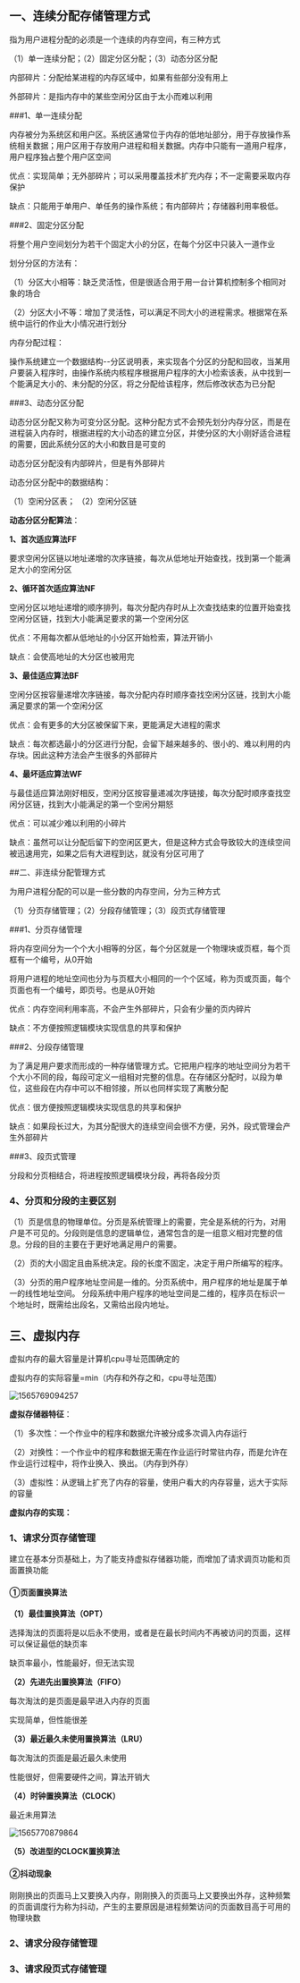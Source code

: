 ##   一、连续分配存储管理方式

指为用户进程分配的必须是一个连续的内存空间，有三种方式

（1）单一连续分配；（2）固定分区分配；（3）动态分区分配

内部碎片：分配给某进程的内存区域中，如果有些部分没有用上

外部碎片：是指内存中的某些空闲分区由于太小而难以利用

###1、单一连续分配

  内存被分为系统区和用户区。系统区通常位于内存的低地址部分，用于存放操作系统相关数据；用户区用于存放用户进程和相关数据。内存中只能有一道用户程序，用户程序独占整个用户区空间

优点：实现简单；无外部碎片；可以采用覆盖技术扩充内存；不一定需要采取内存保护

缺点：只能用于单用户、单任务的操作系统；有内部碎片；存储器利用率极低。

###2、固定分区分配

将整个用户空间划分为若干个固定大小的分区，在每个分区中只装入一道作业



划分分区的方法有：

（1）分区大小相等：缺乏灵活性，但是很适合用于用一台计算机控制多个相同对象的场合

（2）分区大小不等：增加了灵活性，可以满足不同大小的进程需求。根据常在系统中运行的作业大小情况进行划分



内存分配过程：

操作系统建立一个数据结构--分区说明表，来实现各个分区的分配和回收，当某用户要装入程序时，由操作系统内核程序根据用户程序的大小检索该表，从中找到一个能满足大小的、未分配的分区，将之分配给该程序，然后修改状态为已分配

###3、动态分区分配

动态分区分配又称为可变分区分配。这种分配方式不会预先划分内存分区，而是在进程装入内存时，根据进程的大小动态的建立分区，并使分区的大小刚好适合进程的需要，因此系统分区的大小和数目是可变的

动态分区分配没有内部碎片，但是有外部碎片





动态分区分配中的数据结构：

（1）空闲分区表； （2）空闲分区链 



**动态分区分配算法**：

**1、首次适应算法FF**

要求空闲分区链以地址递增的次序链接，每次从低地址开始查找，找到第一个能满足大小的空闲分区

**2、循环首次适应算法NF**

空闲分区以地址递增的顺序排列，每次分配内存时从上次查找结束的位置开始查找空闲分区链，找到大小能满足要求的第一个空闲分区

优点：不用每次都从低地址的小分区开始检索，算法开销小

缺点：会使高地址的大分区也被用完

**3、最佳适应算法BF**

空闲分区按容量递增次序链接，每次分配内存时顺序查找空闲分区链，找到大小能满足要求的第一个空闲分区

优点：会有更多的大分区被保留下来，更能满足大进程的需求

缺点：每次都选最小的分区进行分配，会留下越来越多的、很小的、难以利用的内存块。因此这种方法会产生很多的外部碎片

**4、最坏适应算法WF**

与最佳适应算法刚好相反，空闲分区按容量递减次序链接，每次分配时顺序查找空闲分区链，找到大小能满足的第一个空闲分期怒

优点：可以减少难以利用的小碎片

缺点：虽然可以让分配后留下的空闲区更大，但是这种方式会导致较大的连续空间被迅速用完，如果之后有大进程到达，就没有分区可用了



##二、非连续分配管理方式

为用户进程分配的可以是一些分数的内存空间，分为三种方式

（1）分页存储管理；（2）分段存储管理；（3）段页式存储管理

###1、分页存储管理

将内存空间分为一个个大小相等的分区，每个分区就是一个物理块或页框，每个页框有一个编号，从0开始

将用户进程的地址空间也分为与页框大小相同的一个个区域，称为页或页面，每个页面也有一个编号，即页号。也是从0开始

优点：内存空间利用率高，不会产生外部碎片，只会有少量的页内碎片

缺点：不方便按照逻辑模块实现信息的共享和保护



###2、分段存储管理

为了满足用户要求而形成的一种存储管理方式。它把用户程序的地址空间分为若干个大小不同的段，每段可定义一组相对完整的信息。在存储区分配时，以段为单位，这些段在内存中可以不相邻接，所以也同样实现了离散分配

优点：很方便按照逻辑模块实现信息的共享和保护

缺点：如果段长过大，为其分配很大的连续空间会很不方便，另外，段式管理会产生外部碎片



###3、段页式管理

分段和分页相结合，将进程按照逻辑模块分段，再将各段分页



### 4、分页和分段的主要区别

（1）页是信息的物理单位。分页是系统管理上的需要，完全是系统的行为，对用户是不可见的。分段则是信息的逻辑单位，通常包含的是一组意义相对完整的信息。分段的目的主要在于更好地满足用户的需要。

（2）页的大小固定且由系统决定。段的长度不固定，决定于用户所编写的程序。

（3）分页的用户程序地址空间是一维的。分页系统中，用户程序的地址是属于单一的线性地址空间。 分段系统中用户程序的地址空间是二维的，程序员在标识一个地址时，既需给出段名，又需给出段内地址。



## 三、虚拟内存

虚拟内存的最大容量是计算机cpu寻址范围确定的

虚拟内存的实际容量=min（内存和外存之和，cpu寻址范围）

![1565769094257](C:\Users\ziji\AppData\Roaming\Typora\typora-user-images\1565769094257.png)



**虚拟存储器特征**：

（1）多次性：一个作业中的程序和数据允许被分成多次调入内存运行

（2）对换性：一个作业中的程序和数据无需在作业运行时常驻内存，而是允许在作业运行过程中，将作业换入、换出。（内存到外存）

（3）虚拟性：从逻辑上扩充了内存的容量，使用户看大的内存容量，远大于实际的容量



**虚拟内存的实现：**

### 1、请求分页存储管理

建立在基本分页基础上，为了能支持虚拟存储器功能，而增加了请求调页功能和页面置换功能

#### ①页面置换算法

**（1）最佳置换算法（OPT）**

选择淘汰的页面将是以后永不使用，或者是在最长时间内不再被访问的页面，这样可以保证最低的缺页率

缺页率最小，性能最好，但无法实现

**（2）先进先出置换算法（FIFO）**

每次淘汰的是页面是最早进入内存的页面

实现简单，但性能很差

**（3）最近最久未使用置换算法（LRU）**

每次淘汰的页面是最近最久未使用

性能很好，但需要硬件之间，算法开销大

**（4）时钟置换算法（CLOCK）**

最近未用算法

![1565770879864](C:\Users\ziji\AppData\Roaming\Typora\typora-user-images\1565770879864.png)

**（5）改进型的CLOCK置换算法**



#### ②抖动现象

刚刚换出的页面马上又要换入内存，刚刚换入的页面马上又要换出外存，这种频繁的页面调度行为称为抖动，产生的主要原因是进程频繁访问的页面数目高于可用的物理块数



### 2、请求分段存储管理

### 3、请求段页式存储管理

